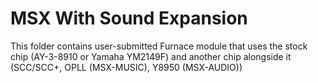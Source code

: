 # MSX With Sound Expansion
This folder contains user-submitted Furnace module that uses the stock chip (AY-3-8910 or Yamaha YM2149F) and another chip alongside it (SCC/SCC+, OPLL (MSX-MUSIC), Y8950 (MSX-AUDIO))
